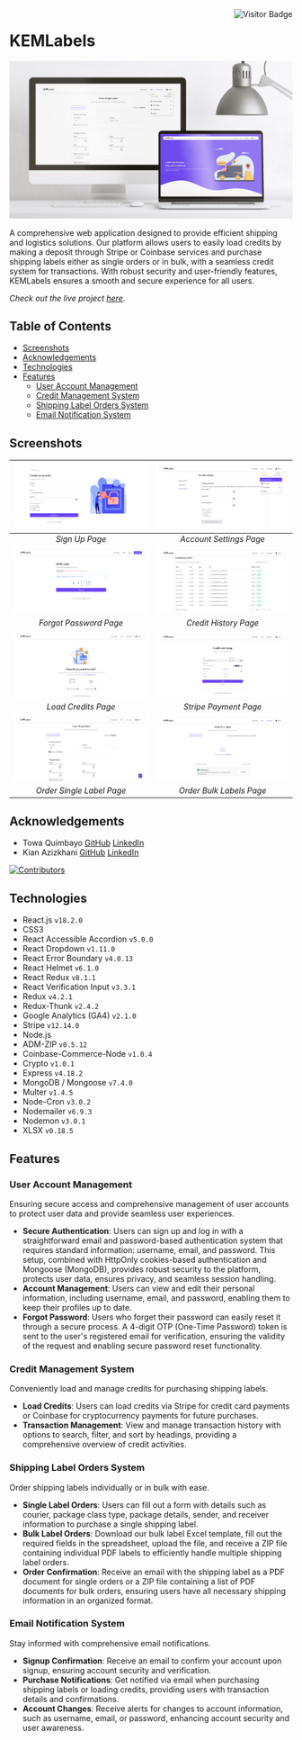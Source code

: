 <img align="right" alt="Visitor Badge" src="https://visitor-badge.laobi.icu/badge?page_id=KEMLabels.KEMLabels">

# KEMLabels

![KEMLabels Thumbnail](screenshots/kemlabels-thumbnail.jpg)

A comprehensive web application designed to provide efficient shipping and logistics solutions. Our platform allows users to easily load credits by making a deposit through Stripe or Coinbase services and purchase shipping labels either as single orders or in bulk, with a seamless credit system for transactions. With robust security and user-friendly features, KEMLabels ensures a smooth and secure experience for all users.

_Check out the live project [_here_](https://kemlabels.towaquimbayo.com/)._

## Table of Contents

* [Screenshots](#screenshots)
* [Acknowledgements](#acknowledgements)
* [Technologies](#technologies)
* [Features](#features)
  * [User Account Management](#user-account-management)
  * [Credit Management System](#credit-management-system)
  * [Shipping Label Orders System](#shipping-label-orders-system)
  * [Email Notification System](#email-notification-system)

## Screenshots

| ![Sign Up Page](screenshots/signup.png) | ![Account Settings Page](screenshots/account-settings.png) |
|:--:|:--:|
| _Sign Up Page_ | _Account Settings Page_ |
| ![Forgot Password Page](screenshots/forgot-password.png) | ![Credit History Page](screenshots/credit-history.png) |
| _Forgot Password Page_ | _Credit History Page_ |
| ![Load Credits Page](screenshots/load-credits.png) | ![Stripe Payment Page](screenshots/stripe-payment.png) |
| _Load Credits Page_ | _Stripe Payment Page_ |
| ![Order Single Label Page](screenshots/order-single-label.png) | ![Order Bulk Labels Page](screenshots/order-bulk-labels.png) |
| _Order Single Label Page_ | _Order Bulk Labels Page_ |

## Acknowledgements

* Towa Quimbayo [GitHub](https://github.com/towaquimbayo) [LinkedIn](https://www.linkedin.com/in/towa-quimbayo/)
* Kian Azizkhani [GitHub](https://github.com/KianAzizkhani) [LinkedIn](https://www.linkedin.com/in/kian-azizkhani/)

[![Contributors](https://contrib.rocks/image?repo=kemlabels/kemlabels)](https://github.com/kemlabels/kemlabels/graphs/contributors)

## Technologies

* React.js `v18.2.0`
* CSS3
* React Accessible Accordion `v5.0.0`
* React Dropdown `v1.11.0`
* React Error Boundary `v4.0.13`
* React Helmet `v6.1.0`
* React Redux `v8.1.1`
* React Verification Input `v3.3.1`
* Redux `v4.2.1`
* Redux-Thunk `v2.4.2`
* Google Analytics (GA4) `v2.1.0`
* Stripe `v12.14.0`
* Node.js
* ADM-ZIP `v0.5.12`
* Coinbase-Commerce-Node `v1.0.4`
* Crypto `v1.0.1`
* Express `v4.18.2`
* MongoDB / Mongoose `v7.4.0`
* Multer `v1.4.5`
* Node-Cron `v3.0.2`
* Nodemailer `v6.9.3`
* Nodemon `v3.0.1`
* XLSX `v0.18.5`

## Features

### User Account Management

Ensuring secure access and comprehensive management of user accounts to protect user data and provide seamless user experiences.

* __Secure Authentication__: Users can sign up and log in with a straightforward email and password-based authentication system that requires standard information: username, email, and password. This setup, combined with HttpOnly cookies-based authentication and Mongoose (MongoDB), provides robust security to the platform, protects user data, ensures privacy, and seamless session handling.
* __Account Management__: Users can view and edit their personal information, including username, email, and password, enabling them to keep their profiles up to date.
* __Forgot Password__: Users who forget their password can easily reset it through a secure process. A 4-digit OTP (One-Time Password) token is sent to the user's registered email for verification, ensuring the validity of the request and enabling secure password reset functionality.

### Credit Management System

Conveniently load and manage credits for purchasing shipping labels.

* __Load Credits__: Users can load credits via Stripe for credit card payments or Coinbase for cryptocurrency payments for future purchases.
* __Transaction Management__:  View and manage transaction history with options to search, filter, and sort by headings, providing a comprehensive overview of credit activities.

### Shipping Label Orders System

Order shipping labels individually or in bulk with ease.

* __Single Label Orders__: Users can fill out a form with details such as courier, package class type, package details, sender, and receiver information to purchase a single shipping label.
* __Bulk Label Orders__: Download our bulk label Excel template, fill out the required fields in the spreadsheet, upload the file, and receive a ZIP file containing individual PDF labels to efficiently handle multiple shipping label orders.
* __Order Confirmation__: Receive an email with the shipping label as a PDF document for single orders or a ZIP file containing a list of PDF documents for bulk orders, ensuring users have all necessary shipping information in an organized format.

### Email Notification System

Stay informed with comprehensive email notifications.

* __Signup Confirmation__: Receive an email to confirm your account upon signup, ensuring account security and verification.
* __Purchase Notifications__: Get notified via email when purchasing shipping labels or loading credits, providing users with transaction details and confirmations.
* __Account Changes__: Receive alerts for changes to account information, such as username, email, or password, enhancing account security and user awareness.
